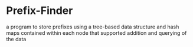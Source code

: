 # Prefix-Finder
a program to store prefixes using a tree-based data structure and hash maps contained within each node that supported addition and querying of the data
